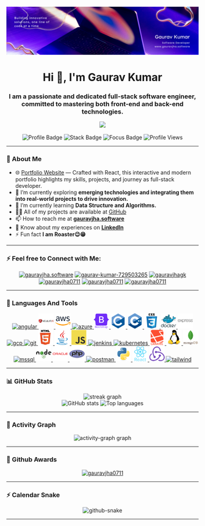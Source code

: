 ![logo](https://github.com/gauravjha0711/gauravjha0711/blob/main/backGround.png)

<h1 align="center">Hi 👋, I'm Gaurav Kumar</h1>

<h3 align="center">I am a passionate and dedicated full-stack software engineer, committed to mastering both front-end and back-end technologies.</h3>

<p align="center">
  <img src="https://readme-typing-svg.herokuapp.com?font=Fira+Code&weight=500&size=22&pause=1000&color=58A6FF&center=true&vCenter=true&width=600&lines=Full-Stack+Developer;MERN+Stack+Engineer;DSA+Enthusiast;DevOps+Explorer" />
</p>



<p align="center">
  <img src="https://img.shields.io/badge/Profile-GauravJha0711-1f8acb?style=flat-square&logo=github" alt="Profile Badge" />
  <img src="https://img.shields.io/badge/Stack-MERN-informational?style=flat-square&logo=javascript" alt="Stack Badge" />
  <img src="https://img.shields.io/badge/Focus-DSA%20%26%20DevOps-success?style=flat-square&logo=codeforces" alt="Focus Badge" />
  <img src="https://komarev.com/ghpvc/?username=gauravjha0711&label=Profile%20views&color=0e75b6&style=flat" alt="Profile Views" />
</p>

---
### 🚀 About Me
- 🌐 [Portfolio Website](https://gauravjha.software/) — Crafted with React, this interactive and modern portfolio highlights my skills, projects, and journey as full-stack developer.
- 🔭 I’m currently exploring **emerging technologies and integrating them into real-world projects to drive innovation.**
- 🌱 I’m currently learning **Data Structure and Algorithms.**
- 👨‍💻 All of my projects are available at [GitHub](https://github.com/gauravjha0711?tab=repositories)
- 📫 How to reach me at **[gauravjha.software](https://gauravjha.software/)**
- 📄 Know about my experiences on **[LinkedIn](https://www.linkedin.com/in/gaurav-kumar-729503265/)**
- ⚡ Fun fact **I am Roaster😉😁**

---
### ⚡️ Feel free to Connect with Me:

<p align="center">
 <a href="https://gauravjha.software/" target="blank"><img align="center" src="https://img.icons8.com/ios-filled/50/4caf50/portfolio.png" alt="gauravjha.software" height="30" width="40" /></a>
<a href="https://linkedin.com/in/gaurav-kumar-729503265" target="blank"><img align="center" src="https://raw.githubusercontent.com/rahuldkjain/github-profile-readme-generator/master/src/images/icons/Social/linked-in-alt.svg" alt="gaurav-kumar-729503265" height="30" width="40" /></a>
<a href="https://instagram.com/gauravjhagk" target="blank"><img align="center" src="https://raw.githubusercontent.com/rahuldkjain/github-profile-readme-generator/master/src/images/icons/Social/instagram.svg" alt="gauravjhagk" height="30" width="40" /></a>
  <a href="https://www.leetcode.com/gauravjha0711" target="blank"><img align="center" src="https://raw.githubusercontent.com/rahuldkjain/github-profile-readme-generator/master/src/images/icons/Social/leet-code.svg" alt="gauravjha0711" height="30" width="40" /></a>
<a href="https://www.hackerrank.com/gauravjha0711" target="blank"><img align="center" src="https://raw.githubusercontent.com/rahuldkjain/github-profile-readme-generator/master/src/images/icons/Social/hackerrank.svg" alt="gauravjha0711" height="30" width="40" /></a>
<a href="https://auth.geeksforgeeks.org/user/gauravjha0711" target="blank"><img align="center" src="https://raw.githubusercontent.com/rahuldkjain/github-profile-readme-generator/master/src/images/icons/Social/geeks-for-geeks.svg" alt="gauravjha0711" height="30" width="40" /></a>
</p>

---
### 🚀 Languages And Tools

<p align="center"> <a href="https://angular.io" target="_blank" rel="noreferrer"> <img src="https://angular.io/assets/images/logos/angular/angular.svg" alt="angular" width="40" height="40"/> </a> <a href="https://angular.io" target="_blank" rel="noreferrer"> <img src="https://raw.githubusercontent.com/devicons/devicon/master/icons/angularjs/angularjs-original-wordmark.svg" alt="angularjs" width="40" height="40"/> </a> <a href="https://aws.amazon.com" target="_blank" rel="noreferrer"> <img src="https://raw.githubusercontent.com/devicons/devicon/master/icons/amazonwebservices/amazonwebservices-original-wordmark.svg" alt="aws" width="40" height="40"/> </a> <a href="https://azure.microsoft.com/en-in/" target="_blank" rel="noreferrer"> <img src="https://www.vectorlogo.zone/logos/microsoft_azure/microsoft_azure-icon.svg" alt="azure" width="40" height="40"/> </a> <a href="https://getbootstrap.com" target="_blank" rel="noreferrer"> <img src="https://raw.githubusercontent.com/devicons/devicon/master/icons/bootstrap/bootstrap-plain-wordmark.svg" alt="bootstrap" width="40" height="40"/> </a> <a href="https://www.cprogramming.com/" target="_blank" rel="noreferrer"> <img src="https://raw.githubusercontent.com/devicons/devicon/master/icons/c/c-original.svg" alt="c" width="40" height="40"/> </a> <a href="https://www.w3schools.com/cpp/" target="_blank" rel="noreferrer"> <img src="https://raw.githubusercontent.com/devicons/devicon/master/icons/cplusplus/cplusplus-original.svg" alt="cplusplus" width="40" height="40"/> </a> <a href="https://www.w3schools.com/css/" target="_blank" rel="noreferrer"> <img src="https://raw.githubusercontent.com/devicons/devicon/master/icons/css3/css3-original-wordmark.svg" alt="css3" width="40" height="40"/> </a> <a href="https://www.docker.com/" target="_blank" rel="noreferrer"> <img src="https://raw.githubusercontent.com/devicons/devicon/master/icons/docker/docker-original-wordmark.svg" alt="docker" width="40" height="40"/> </a> <a href="https://expressjs.com" target="_blank" rel="noreferrer"> <img src="https://raw.githubusercontent.com/devicons/devicon/master/icons/express/express-original-wordmark.svg" alt="express" width="40" height="40"/> </a> <a href="https://cloud.google.com" target="_blank" rel="noreferrer"> <img src="https://www.vectorlogo.zone/logos/google_cloud/google_cloud-icon.svg" alt="gcp" width="40" height="40"/> </a> <a href="https://git-scm.com/" target="_blank" rel="noreferrer"> <img src="https://www.vectorlogo.zone/logos/git-scm/git-scm-icon.svg" alt="git" width="40" height="40"/> </a> <a href="https://www.w3.org/html/" target="_blank" rel="noreferrer"> <img src="https://raw.githubusercontent.com/devicons/devicon/master/icons/html5/html5-original-wordmark.svg" alt="html5" width="40" height="40"/> </a> <a href="https://www.java.com" target="_blank" rel="noreferrer"> <img src="https://raw.githubusercontent.com/devicons/devicon/master/icons/java/java-original.svg" alt="java" width="40" height="40"/> </a> <a href="https://developer.mozilla.org/en-US/docs/Web/JavaScript" target="_blank" rel="noreferrer"> <img src="https://raw.githubusercontent.com/devicons/devicon/master/icons/javascript/javascript-original.svg" alt="javascript" width="40" height="40"/> </a> <a href="https://www.jenkins.io" target="_blank" rel="noreferrer"> <img src="https://www.vectorlogo.zone/logos/jenkins/jenkins-icon.svg" alt="jenkins" width="40" height="40"/> </a> <a href="https://kubernetes.io" target="_blank" rel="noreferrer"> <img src="https://www.vectorlogo.zone/logos/kubernetes/kubernetes-icon.svg" alt="kubernetes" width="40" height="40"/>  <img src="https://raw.githubusercontent.com/devicons/devicon/master/icons/laravel/laravel-plain-wordmark.svg" alt="laravel" width="40" height="40"/> </a> <a href="https://www.linux.org/" target="_blank" rel="noreferrer"> <img src="https://raw.githubusercontent.com/devicons/devicon/master/icons/linux/linux-original.svg" alt="linux" width="40" height="40"/> </a> <a href="https://www.mongodb.com/" target="_blank" rel="noreferrer"> <img src="https://raw.githubusercontent.com/devicons/devicon/master/icons/mongodb/mongodb-original-wordmark.svg" alt="mongodb" width="40" height="40"/> </a> <a href="https://www.microsoft.com/en-us/sql-server" target="_blank" rel="noreferrer"> <img src="https://www.svgrepo.com/show/303229/microsoft-sql-server-logo.svg" alt="mssql" width="40" height="40"/> </a> <a href="https://nodejs.org" target="_blank" rel="noreferrer"> <img src="https://raw.githubusercontent.com/devicons/devicon/master/icons/nodejs/nodejs-original-wordmark.svg" alt="nodejs" width="40" height="40"/> </a> <a href="https://www.oracle.com/" target="_blank" rel="noreferrer"> <img src="https://raw.githubusercontent.com/devicons/devicon/master/icons/oracle/oracle-original.svg" alt="oracle" width="40" height="40"/> </a> <a href="https://www.php.net" target="_blank" rel="noreferrer"> <img src="https://raw.githubusercontent.com/devicons/devicon/master/icons/php/php-original.svg" alt="php" width="40" height="40"/> </a> <a href="https://postman.com" target="_blank" rel="noreferrer"> <img src="https://www.vectorlogo.zone/logos/getpostman/getpostman-icon.svg" alt="postman" width="40" height="40"/> </a> <a href="https://www.python.org" target="_blank" rel="noreferrer"> <img src="https://raw.githubusercontent.com/devicons/devicon/master/icons/python/python-original.svg" alt="python" width="40" height="40"/> </a> <a href="https://reactjs.org/" target="_blank" rel="noreferrer"> <img src="https://raw.githubusercontent.com/devicons/devicon/master/icons/react/react-original-wordmark.svg" alt="react" width="40" height="40"/> </a> <a href="https://redux.js.org" target="_blank" rel="noreferrer"> <img src="https://raw.githubusercontent.com/devicons/devicon/master/icons/redux/redux-original.svg" alt="redux" width="40" height="40"/> </a> <a href="https://tailwindcss.com/" target="_blank" rel="noreferrer"> <img src="https://www.vectorlogo.zone/logos/tailwindcss/tailwindcss-icon.svg" alt="tailwind" width="40" height="40"/> </a> </p>


---

### 📊 GitHub Stats
<p align="center">
  <img src="https://github-readme-streak-stats.herokuapp.com/?user=gauravjha0711&theme=dark&hide_border=true" height="180" alt="streak graph" /><br>
  <img src="https://github-readme-stats.vercel.app/api?username=gauravjha0711&show_icons=true&theme=dark&hide_border=true" height="180" alt="GitHub stats" />
  <img src="https://github-readme-stats.vercel.app/api/top-langs/?username=gauravjha0711&layout=compact&theme=dark&hide_border=true" height="180" alt="Top languages" />
</p>

---

### 🚀 Activity Graph
<p align="center">
  <img src="https://github-readme-activity-graph.vercel.app/graph?username=gauravjha0711&radius=16&theme=one-dark&area=true&order=5&hide_border=true" height="300" alt="activity-graph graph"  />
</p>

---

### 🚀 Github Awards
<p align="center"> 
  <a href="https://github.com/ryo-ma/github-profile-trophy"><img src="https://github-profile-trophy.vercel.app/?username=gauravjha0711" alt="gauravjha0711" /></a> 
</p>

---

### ⚡️ Calendar Snake
<p align="center">
  <picture>
    <source media="(prefers-color-scheme: dark)" srcset="https://raw.githubusercontent.com/tobiasmeyhoefer/tobiasmeyhoefer/output/github-snake-dark.svg" />
    <source media="(prefers-color-scheme: light)" srcset="https://raw.githubusercontent.com/tobiasmeyhoefer/tobiasmeyhoefer/output/github-snake.svg" />
    <img alt="github-snake" src="https://raw.githubusercontent.com/tobiasmeyhoefer/tobiasmeyhoefer/output/github-snake.svg" />
  </picture>
</p>

---

